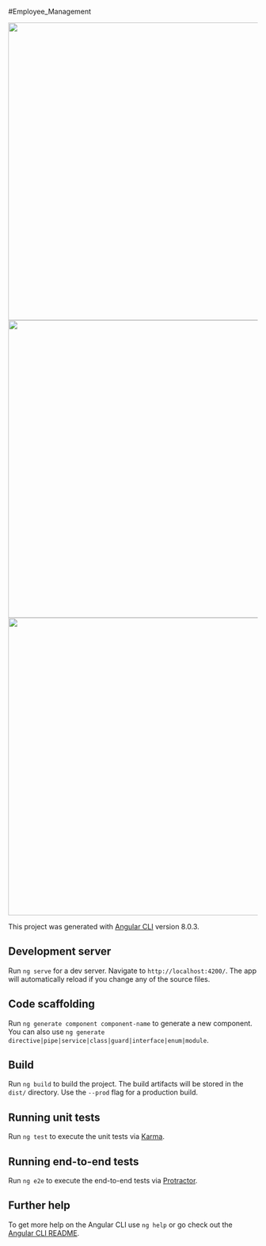 #Employee_Management

<img src="https://user-images.githubusercontent.com/35393434/59917818-9e875d80-9440-11e9-84a9-ecfb0ba15d94.png" width="900px" height="600px"/>
<img src="https://user-images.githubusercontent.com/35393434/59917878-c24aa380-9440-11e9-9d74-7c40ec238815.png" width="900px" height="600px"/>
<img src="https://user-images.githubusercontent.com/35393434/59917913-dc848180-9440-11e9-9daf-99b54aea67e7.png" width="900px"
height="600px"/>


This project was generated with [Angular CLI](https://github.com/angular/angular-cli) version 8.0.3.

## Development server

Run `ng serve` for a dev server. Navigate to `http://localhost:4200/`. The app will automatically reload if you change any of the source files.

## Code scaffolding

Run `ng generate component component-name` to generate a new component. You can also use `ng generate directive|pipe|service|class|guard|interface|enum|module`.

## Build

Run `ng build` to build the project. The build artifacts will be stored in the `dist/` directory. Use the `--prod` flag for a production build.

## Running unit tests

Run `ng test` to execute the unit tests via [Karma](https://karma-runner.github.io).

## Running end-to-end tests

Run `ng e2e` to execute the end-to-end tests via [Protractor](http://www.protractortest.org/).

## Further help

To get more help on the Angular CLI use `ng help` or go check out the [Angular CLI README](https://github.com/angular/angular-cli/blob/master/README.md).
